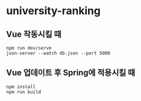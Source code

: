 # university-ranking

## Vue 작동시킬 때
    npm run dev/serve
    json-server --watch db.json --port 5000


## Vue 업데이트 후 Spring에 적용시킬 때
    npm install
    npm run build